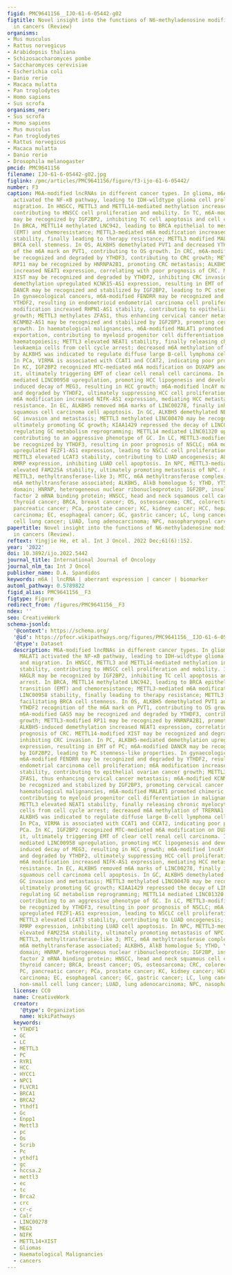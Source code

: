 ```yaml
---
figid: PMC9641156__IJO-61-6-05442-g02
figtitle: Novel insight into the functions of N6-methyladenosine modified lncRNAs
  in cancers (Review)
organisms:
- Mus musculus
- Rattus norvegicus
- Arabidopsis thaliana
- Schizosaccharomyces pombe
- Saccharomyces cerevisiae
- Escherichia coli
- Danio rerio
- Macaca mulatta
- Pan troglodytes
- Homo sapiens
- Sus scrofa
organisms_ner:
- Sus scrofa
- Homo sapiens
- Mus musculus
- Pan troglodytes
- Rattus norvegicus
- Macaca mulatta
- Danio rerio
- Drosophila melanogaster
pmcid: PMC9641156
filename: IJO-61-6-05442-g02.jpg
figlink: /pmc/articles/PMC9641156/figure/f3-ijo-61-6-05442/
number: F3
caption: M6A-modified lncRNAs in different cancer types. In glioma, m6A-modified MALAT1
  activated the NF-κB pathway, leading to IDH-wildtype glioma cell proliferation and
  migration. In HNSCC, METTL3 and METTL14-mediated methylation increased LNCAROD stability,
  contributing to HNSCC cell proliferation and mobility. In TC, m6A-modified HAGLR
  may be recognized by IGF2BP2, inhibiting TC cell apoptosis and cell cycle arrest.
  In BRCA, METTL14 methylated LNC942, leading to BRCA epithelial to mesenchymal transition
  (EMT) and chemoresistance; METTL3-mediated m6A modification increased LINC00958
  stability, finally leading to therapy resistance; METTL3 modified MALAT1, facilitating
  BRCA cell stemness. In OS, ALKBH5 demethylated PVT1 and decreased YTHDF2 recognition
  of the m6A mark on PVT1, contributing to OS growth. In CRC, m6A-modified GAS5 may
  be recognized and degraded by YTHDF3, contributing to CRC growth; METTL3-modified
  RP11 may be recognized by HNRNPA2B1, promoting CRC metastasis; ALKBH5-induced demethylation
  increased NEAT1 expression, correlating with poor prognosis of CRC. METTL14-modified
  XIST may be recognized and degraded by YTHDF2, inhibiting CRC invasion. In PC, ALKBH5-mediated
  demethylation upregulated KCNK15-AS1 expression, resulting in EMT of PC; m6A-modified
  DANCR may be recognized and stabilized by IGF2BP2, leading to PC stemness-like properties.
  In gynaecological cancers, m6A-modified FENDRR may be recognized and degraded by
  YTHDF2, resulting in endometrioid endometrial carcinoma cell proliferation; m6A
  modification increased RHPN1-AS1 stability, contributing to epithelial ovarian cancer
  growth; METTL3 methylates ZFAS1, thus enhancing cervical cancer metastasis; m6A-modified
  KCNMB2-AS1 may be recognized and stabilized by IGF2BP3, promoting cervical cancer
  growth. In haematological malignancies, m6A-modified MALAT1 promoted chimeric mRNA
  exportation, contributing to myeloid progenitor cell differentiation in malignant
  haematopoiesis; METTL3 elevated NEAT1 stability, finally releasing chronic myelocytic
  leukaemia cells from cell cycle arrest; decreased m6A methylation of TRERNA1 regulated
  by ALKBH5 was indicated to regulate diffuse large B-cell lymphoma cell proliferation.
  In PCa, VIRMA is associated with CCAT1 and CCAT2, indicating poor prognosis of PCa.
  In KC, IGF2BP2 recognized MTC-mediated m6A modification on DUXAP9 and stabilized
  it, ultimately triggering EMT of clear cell renal cell carcinoma. In HCC, METTL3
  mediated LINC00958 upregulation, promoting HCC lipogenesis and development; METTL3
  induced decay of MEG3, resulting in HCC growth; m6A-modified lncAY may be recognized
  and degraded by YTHDF2, ultimately suppressing HCC cell proliferation and migration;
  m6A modification increased NIFK-AS1 expression, mediating HCC metastasis and therapeutic
  resistance. In EC, ALKBH5 removed m6A marks of LINC00278, finally inhibiting esophageal
  squamous cell carcinoma cell apoptosis. In GC, ALKBH5 demethylated NEAT1, affecting
  GC invasion and metastasis; METTL3 methylated LINC00470 may be recognized by YTHDF2,
  ultimately promoting GC growth; KIAA1429 repressed the decay of LINC00958, finally
  regulating GC metabolism reprogramming; METTL14 mediated LINC01320 upregulation,
  contributing to an aggressive phenotype of GC. In LC, METTL3-modified MALAT1 may
  be recognized by YTHDF3, resulting in poor prognosis of NSCLC; m6A modification
  upregulated FEZF1-AS1 expression, leading to NSCLC cell proliferation and invasion;
  METTL3 elevated LCAT3 stability, contributing to LUAD oncogenesis; ALKBH5 upregulated
  RMRP expression, inhibiting LUAD cell apoptosis. In NPC, METTL3-mediated modification
  elevated FAM225A stability, ultimately promoting metastasis of NPC. m6A, N6-methyladenosine;
  METTL3, methyltransferase-like 3; MTC, m6A methyltransferase complex; VIRMA, vir-like
  m6A methyltransferase associated; ALKBH5, AlkB homologue 5; YTHD, YT521-B homology
  domain; HNRNP, heterogeneous nuclear ribonucleoprotein; IGF2BP, insulin-like growth
  factor 2 mRNA binding protein; HNSCC, head and neck squamous cell carcinoma; TC,
  thyroid cancer; BRCA, breast cancer; OS, osteosarcoma; CRC, colorectal cancer; PC,
  pancreatic cancer; PCa, prostate cancer; KC, kidney cancer; HCC, hepatocellular
  carcinoma; EC, esophageal cancer; GC, gastric cancer; LC, lung cancer; NSCLC, non-small
  cell lung cancer; LUAD, lung adenocarcinoma; NPC, nasopharyngeal carcinoma.
papertitle: Novel insight into the functions of N6-methyladenosine modified lncRNAs
  in cancers (Review).
reftext: Yingjie He, et al. Int J Oncol. 2022 Dec;61(6):152.
year: '2022'
doi: 10.3892/ijo.2022.5442
journal_title: International Journal of Oncology
journal_nlm_ta: Int J Oncol
publisher_name: D.A. Spandidos
keywords: m6A | lncRNA | aberrant expression | cancer | biomarker
automl_pathway: 0.5789822
figid_alias: PMC9641156__F3
figtype: Figure
redirect_from: /figures/PMC9641156__F3
ndex: ''
seo: CreativeWork
schema-jsonld:
  '@context': https://schema.org/
  '@id': https://pfocr.wikipathways.org/figures/PMC9641156__IJO-61-6-05442-g02.html
  '@type': Dataset
  description: M6A-modified lncRNAs in different cancer types. In glioma, m6A-modified
    MALAT1 activated the NF-κB pathway, leading to IDH-wildtype glioma cell proliferation
    and migration. In HNSCC, METTL3 and METTL14-mediated methylation increased LNCAROD
    stability, contributing to HNSCC cell proliferation and mobility. In TC, m6A-modified
    HAGLR may be recognized by IGF2BP2, inhibiting TC cell apoptosis and cell cycle
    arrest. In BRCA, METTL14 methylated LNC942, leading to BRCA epithelial to mesenchymal
    transition (EMT) and chemoresistance; METTL3-mediated m6A modification increased
    LINC00958 stability, finally leading to therapy resistance; METTL3 modified MALAT1,
    facilitating BRCA cell stemness. In OS, ALKBH5 demethylated PVT1 and decreased
    YTHDF2 recognition of the m6A mark on PVT1, contributing to OS growth. In CRC,
    m6A-modified GAS5 may be recognized and degraded by YTHDF3, contributing to CRC
    growth; METTL3-modified RP11 may be recognized by HNRNPA2B1, promoting CRC metastasis;
    ALKBH5-induced demethylation increased NEAT1 expression, correlating with poor
    prognosis of CRC. METTL14-modified XIST may be recognized and degraded by YTHDF2,
    inhibiting CRC invasion. In PC, ALKBH5-mediated demethylation upregulated KCNK15-AS1
    expression, resulting in EMT of PC; m6A-modified DANCR may be recognized and stabilized
    by IGF2BP2, leading to PC stemness-like properties. In gynaecological cancers,
    m6A-modified FENDRR may be recognized and degraded by YTHDF2, resulting in endometrioid
    endometrial carcinoma cell proliferation; m6A modification increased RHPN1-AS1
    stability, contributing to epithelial ovarian cancer growth; METTL3 methylates
    ZFAS1, thus enhancing cervical cancer metastasis; m6A-modified KCNMB2-AS1 may
    be recognized and stabilized by IGF2BP3, promoting cervical cancer growth. In
    haematological malignancies, m6A-modified MALAT1 promoted chimeric mRNA exportation,
    contributing to myeloid progenitor cell differentiation in malignant haematopoiesis;
    METTL3 elevated NEAT1 stability, finally releasing chronic myelocytic leukaemia
    cells from cell cycle arrest; decreased m6A methylation of TRERNA1 regulated by
    ALKBH5 was indicated to regulate diffuse large B-cell lymphoma cell proliferation.
    In PCa, VIRMA is associated with CCAT1 and CCAT2, indicating poor prognosis of
    PCa. In KC, IGF2BP2 recognized MTC-mediated m6A modification on DUXAP9 and stabilized
    it, ultimately triggering EMT of clear cell renal cell carcinoma. In HCC, METTL3
    mediated LINC00958 upregulation, promoting HCC lipogenesis and development; METTL3
    induced decay of MEG3, resulting in HCC growth; m6A-modified lncAY may be recognized
    and degraded by YTHDF2, ultimately suppressing HCC cell proliferation and migration;
    m6A modification increased NIFK-AS1 expression, mediating HCC metastasis and therapeutic
    resistance. In EC, ALKBH5 removed m6A marks of LINC00278, finally inhibiting esophageal
    squamous cell carcinoma cell apoptosis. In GC, ALKBH5 demethylated NEAT1, affecting
    GC invasion and metastasis; METTL3 methylated LINC00470 may be recognized by YTHDF2,
    ultimately promoting GC growth; KIAA1429 repressed the decay of LINC00958, finally
    regulating GC metabolism reprogramming; METTL14 mediated LINC01320 upregulation,
    contributing to an aggressive phenotype of GC. In LC, METTL3-modified MALAT1 may
    be recognized by YTHDF3, resulting in poor prognosis of NSCLC; m6A modification
    upregulated FEZF1-AS1 expression, leading to NSCLC cell proliferation and invasion;
    METTL3 elevated LCAT3 stability, contributing to LUAD oncogenesis; ALKBH5 upregulated
    RMRP expression, inhibiting LUAD cell apoptosis. In NPC, METTL3-mediated modification
    elevated FAM225A stability, ultimately promoting metastasis of NPC. m6A, N6-methyladenosine;
    METTL3, methyltransferase-like 3; MTC, m6A methyltransferase complex; VIRMA, vir-like
    m6A methyltransferase associated; ALKBH5, AlkB homologue 5; YTHD, YT521-B homology
    domain; HNRNP, heterogeneous nuclear ribonucleoprotein; IGF2BP, insulin-like growth
    factor 2 mRNA binding protein; HNSCC, head and neck squamous cell carcinoma; TC,
    thyroid cancer; BRCA, breast cancer; OS, osteosarcoma; CRC, colorectal cancer;
    PC, pancreatic cancer; PCa, prostate cancer; KC, kidney cancer; HCC, hepatocellular
    carcinoma; EC, esophageal cancer; GC, gastric cancer; LC, lung cancer; NSCLC,
    non-small cell lung cancer; LUAD, lung adenocarcinoma; NPC, nasopharyngeal carcinoma.
  license: CC0
  name: CreativeWork
  creator:
    '@type': Organization
    name: WikiPathways
  keywords:
  - YTHDF1
  - GC
  - LC
  - METTL3
  - PC
  - RYR1
  - HCC
  - HYCC1
  - NPC1
  - FLVCR1
  - BRCA1
  - BRCA2
  - Ythdf1
  - Gc
  - Enpp1
  - Mettl3
  - pc
  - Os
  - Scrib
  - Pc
  - ythdf1
  - gc
  - hccsa.2
  - mettl3
  - ec
  - tc
  - Brca2
  - crc
  - cr-c
  - Calr
  - LINC00278
  - MEG3
  - NIFK
  - METTL14+XIST
  - Gliomas
  - Haematological Malignancies
  - cancers
---
```

